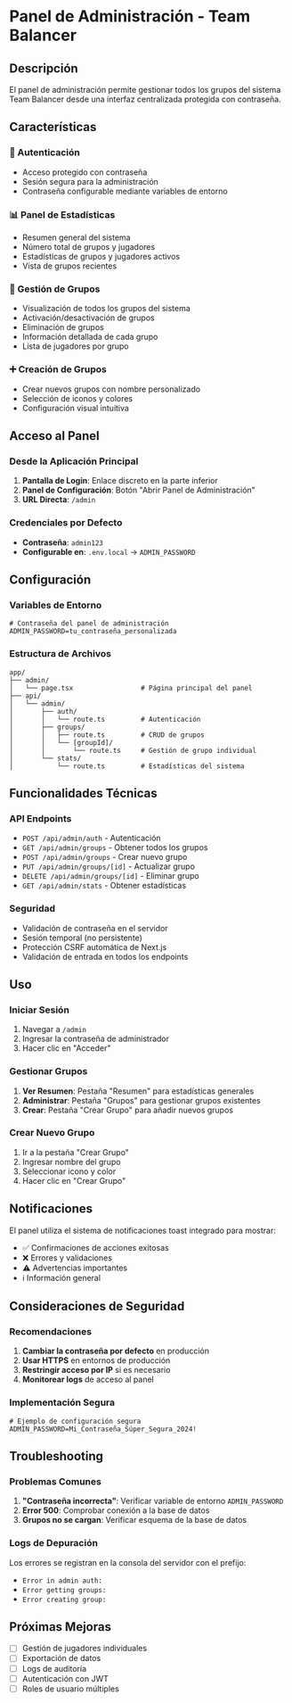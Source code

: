 # Panel de Administración - Team Balancer

## Descripción
El panel de administración permite gestionar todos los grupos del sistema Team Balancer desde una interfaz centralizada protegida con contraseña.

## Características

### 🔐 Autenticación
- Acceso protegido con contraseña
- Sesión segura para la administración
- Contraseña configurable mediante variables de entorno

### 📊 Panel de Estadísticas
- Resumen general del sistema
- Número total de grupos y jugadores
- Estadísticas de grupos y jugadores activos
- Vista de grupos recientes

### 🎯 Gestión de Grupos
- Visualización de todos los grupos del sistema
- Activación/desactivación de grupos
- Eliminación de grupos
- Información detallada de cada grupo
- Lista de jugadores por grupo

### ➕ Creación de Grupos
- Crear nuevos grupos con nombre personalizado
- Selección de iconos y colores
- Configuración visual intuitiva

## Acceso al Panel

### Desde la Aplicación Principal
1. **Pantalla de Login**: Enlace discreto en la parte inferior
2. **Panel de Configuración**: Botón "Abrir Panel de Administración"
3. **URL Directa**: `/admin`

### Credenciales por Defecto
- **Contraseña**: `admin123`
- **Configurable en**: `.env.local` → `ADMIN_PASSWORD`

## Configuración

### Variables de Entorno
```env
# Contraseña del panel de administración
ADMIN_PASSWORD=tu_contraseña_personalizada
```

### Estructura de Archivos
```
app/
├── admin/
│   └── page.tsx                 # Página principal del panel
├── api/
│   └── admin/
│       ├── auth/
│       │   └── route.ts         # Autenticación
│       ├── groups/
│       │   ├── route.ts         # CRUD de grupos
│       │   └── [groupId]/
│       │       └── route.ts     # Gestión de grupo individual
│       └── stats/
│           └── route.ts         # Estadísticas del sistema
```

## Funcionalidades Técnicas

### API Endpoints
- `POST /api/admin/auth` - Autenticación
- `GET /api/admin/groups` - Obtener todos los grupos
- `POST /api/admin/groups` - Crear nuevo grupo
- `PUT /api/admin/groups/[id]` - Actualizar grupo
- `DELETE /api/admin/groups/[id]` - Eliminar grupo
- `GET /api/admin/stats` - Obtener estadísticas

### Seguridad
- Validación de contraseña en el servidor
- Sesión temporal (no persistente)
- Protección CSRF automática de Next.js
- Validación de entrada en todos los endpoints

## Uso

### Iniciar Sesión
1. Navegar a `/admin`
2. Ingresar la contraseña de administrador
3. Hacer clic en "Acceder"

### Gestionar Grupos
1. **Ver Resumen**: Pestaña "Resumen" para estadísticas generales
2. **Administrar**: Pestaña "Grupos" para gestionar grupos existentes
3. **Crear**: Pestaña "Crear Grupo" para añadir nuevos grupos

### Crear Nuevo Grupo
1. Ir a la pestaña "Crear Grupo"
2. Ingresar nombre del grupo
3. Seleccionar icono y color
4. Hacer clic en "Crear Grupo"

## Notificaciones
El panel utiliza el sistema de notificaciones toast integrado para mostrar:
- ✅ Confirmaciones de acciones exitosas
- ❌ Errores y validaciones
- ⚠️ Advertencias importantes
- ℹ️ Información general

## Consideraciones de Seguridad

### Recomendaciones
1. **Cambiar la contraseña por defecto** en producción
2. **Usar HTTPS** en entornos de producción
3. **Restringir acceso por IP** si es necesario
4. **Monitorear logs** de acceso al panel

### Implementación Segura
```env
# Ejemplo de configuración segura
ADMIN_PASSWORD=Mi_Contraseña_Súper_Segura_2024!
```

## Troubleshooting

### Problemas Comunes
1. **"Contraseña incorrecta"**: Verificar variable de entorno `ADMIN_PASSWORD`
2. **Error 500**: Comprobar conexión a la base de datos
3. **Grupos no se cargan**: Verificar esquema de la base de datos

### Logs de Depuración
Los errores se registran en la consola del servidor con el prefijo:
- `Error in admin auth:`
- `Error getting groups:`
- `Error creating group:`

## Próximas Mejoras
- [ ] Gestión de jugadores individuales
- [ ] Exportación de datos
- [ ] Logs de auditoría
- [ ] Autenticación con JWT
- [ ] Roles de usuario múltiples
